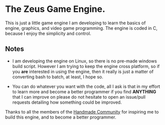 # The Zeus Game Engine.
This is just a little game engine I am developing to learn the basics of engine, graphics, and video game programming.
The engine is coded in C, because I enjoy the simplicity and control. 

## Notes
- I am developing the engine on Linux, so there is no pre-made windows build script. However I am trying to keep the engine cross platform, so  if you **are** interested in using the engine, then it really is just a matter of converting bash to batch, at least, I hope so.

- You can do whatever you want with the code, all I ask is that in my effort to learn more and become a better programmer if you find **ANYTHING** that I can improve on please do not  hesitate to open an issue/pull requests detailing how something could be improved.

Thanks to all the members of the [Handmade Community](https://handmade.network/) for inspiring me to build this engine, and to become a better programmer. 
